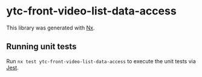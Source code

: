 # ytc-front-video-list-data-access

This library was generated with [Nx](https://nx.dev).

## Running unit tests

Run `nx test ytc-front-video-list-data-access` to execute the unit tests via [Jest](https://jestjs.io).
